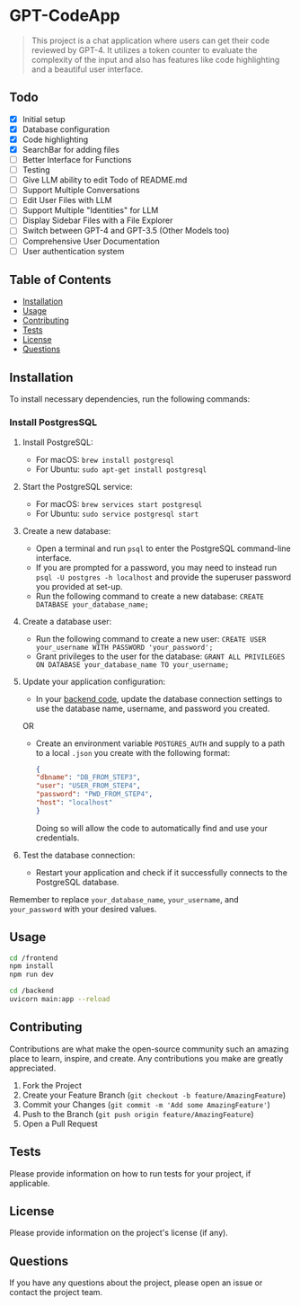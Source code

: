 # GPT-CodeApp

> This project is a chat application where users can get their code reviewed by GPT-4. It utilizes a token counter to evaluate the complexity of the input and also has features like code highlighting and a beautiful user interface.

## Todo

- [x] Initial setup
- [x] Database configuration
- [x] Code highlighting
- [x] SearchBar for adding files
- [ ] Better Interface for Functions
- [ ] Testing
- [ ] Give LLM ability to edit Todo of README.md
- [ ] Support Multiple Conversations
- [ ] Edit User Files with LLM
- [ ] Support Multiple "Identities" for LLM
- [ ] Display Sidebar Files with a File Explorer
- [ ] Switch between GPT-4 and GPT-3.5 (Other Models too)
- [ ] Comprehensive User Documentation
- [ ] User authentication system

## Table of Contents

- [Installation](#installation)
- [Usage](#usage)
- [Contributing](#contributing)
- [Tests](#tests)
- [License](#license)
- [Questions](#questions)

## Installation

To install necessary dependencies, run the following commands:

### Install PostgresSQL
1. Install PostgreSQL: 
   - For macOS: `brew install postgresql`
   - For Ubuntu: `sudo apt-get install postgresql`

2. Start the PostgreSQL service:
   - For macOS: `brew services start postgresql`
   - For Ubuntu: `sudo service postgresql start`

3. Create a new database:
   - Open a terminal and run `psql` to enter the PostgreSQL command-line interface.
   - If you are prompted for a password, you may need to instead run `psql -U postgres -h localhost` and provide the superuser password you provided at set-up.
   - Run the following command to create a new database: `CREATE DATABASE your_database_name;`

4. Create a database user:
   - Run the following command to create a new user: `CREATE USER your_username WITH PASSWORD 'your_password';`
   - Grant privileges to the user for the database: `GRANT ALL PRIVILEGES ON DATABASE your_database_name TO your_username;`

5. Update your application configuration:
   - In your [backend code](https://github.com/blazickjp/GPT-CodeApp/blob/main/backend/database/my_codebase.py), update the database connection settings to use the database name, username, and password you created.

   OR
   
   - Create an environment variable `POSTGRES_AUTH` and supply to a path to a local `.json` you create with the following format:
      ```json
      {
      "dbname": "DB_FROM_STEP3",
      "user": "USER_FROM_STEP4",
      "password": "PWD_FROM_STEP4",
      "host": "localhost"
      }
      ```
      Doing so will allow the code to automatically find and use your credentials.


6. Test the database connection:
   - Restart your application and check if it successfully connects to the PostgreSQL database.

Remember to replace `your_database_name`, `your_username`, and `your_password` with your desired values.

## Usage

```bash
cd /frontend
npm install
npm run dev
```

```bash
cd /backend
uvicorn main:app --reload
```

## Contributing

Contributions are what make the open-source community such an amazing place to learn, inspire, and create. Any contributions you make are greatly appreciated.

1. Fork the Project
2. Create your Feature Branch (`git checkout -b feature/AmazingFeature`)
3. Commit your Changes (`git commit -m 'Add some AmazingFeature'`)
4. Push to the Branch (`git push origin feature/AmazingFeature`)
5. Open a Pull Request

## Tests

Please provide information on how to run tests for your project, if applicable.

## License

Please provide information on the project's license (if any).

## Questions

If you have any questions about the project, please open an issue or contact the project team.

